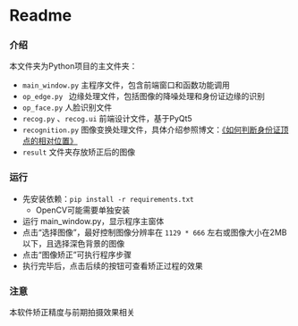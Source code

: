 # Readme

### 介绍

本文件夹为Python项目的主文件夹：

- `main_window.py` 主程序文件，包含前端窗口和函数功能调用
- `op_edge.py ` 边缘处理文件，包括图像的降噪处理和身份证边缘的识别
- `op_face.py` 人脸识别文件
- `recog.py` 、`recog.ui` 前端设计文件，基于PyQt5
- `recognition.py` 图像变换处理文件，具体介绍参照博文：[《如何判断身份证顶点的相对位置》](https://blog.csdn.net/kkm09/article/details/10493835)
- `result` 文件夹存放矫正后的图像

### 运行

- 先安装依赖：`pip install -r requirements.txt`
  - OpenCV可能需要单独安装
- 运行 main_window.py，显示程序主窗体
- 点击“选择图像”，最好控制图像分辨率在 `1129 * 666` 左右或图像大小在2MB以下，且选择深色背景的图像
- 点击“图像矫正”可执行程序步骤
- 执行完毕后，点击后续的按钮可查看矫正过程的效果

### 注意

本软件矫正精度与前期拍摄效果相关